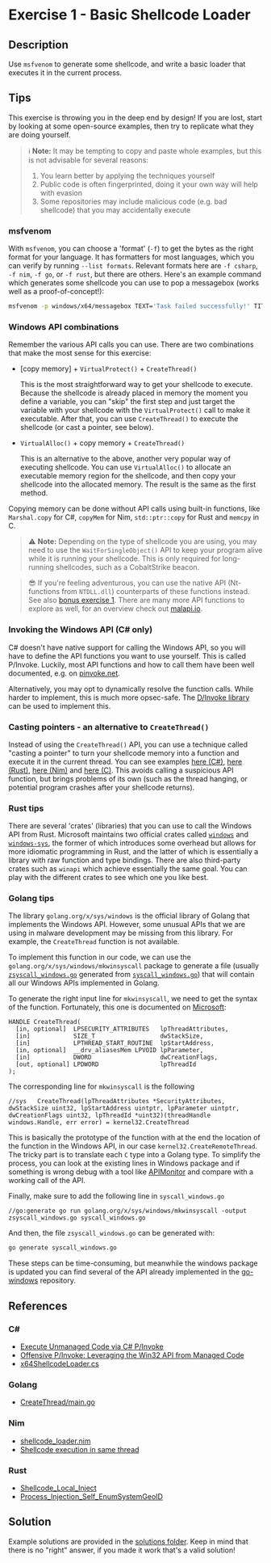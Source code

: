 # Exercise 1 - Basic Shellcode Loader

## Description
Use `msfvenom` to generate some shellcode, and write a basic loader that executes it in the current process.

## Tips

This exercise is throwing you in the deep end by design! If you are lost, start by looking at some open-source examples, then try to replicate what they are doing yourself.

> ℹ **Note:** It may be tempting to copy and paste whole examples, but this is not advisable for several reasons:
>
> 1. You learn better by applying the techniques yourself
> 2. Public code is often fingerprinted, doing it your own way will help with evasion
> 3. Some repositories may include malicious code (e.g. bad shellcode) that you may accidentally execute

### msfvenom

With `msfvenom`, you can choose a 'format' (`-f`) to get the bytes as the right format for your language. It has formatters for most languages, which you can verify by running `--list formats`. Relevant formats here are `-f csharp`, `-f nim`, `-f go`, or `-f rust`, but there are others. Here's an example command which generates some shellcode you can use to pop a messagebox (works well as a proof-of-concept!):

```bash
msfvenom -p windows/x64/messagebox TEXT='Task failed successfully!' TITLE='Error!' -f nim
```

### Windows API combinations

Remember the various API calls you can use. There are two combinations that make the most sense for this exercise:

- [copy memory] + `VirtualProtect()` + `CreateThread()`
 
    This is the most straightforward way to get your shellcode to execute. Because the shellcode is already placed in memory the moment you define a variable, you can "skip" the first step and just target the variable with your shellcode with the `VirtualProtect()` call to make it executable. After that, you can use `CreateThread()` to execute the shellcode (or cast a pointer, see below).

- `VirtualAlloc()` + copy memory + `CreateThread()`
 
    This is an alternative to the above, another very popular way of executing shellcode. You can use `VirtualAlloc()` to allocate an executable memory region for the shellcode, and then copy your shellcode into the allocated memory. The result is the same as the first method.

Copying memory can be done without API calls using built-in functions, like `Marshal.copy` for C#, `copyMem` for Nim, `std::ptr::copy` for Rust and `memcpy` in C.

> ⚠ **Note:** Depending on the type of shellcode you are using, you may need to use the `WaitForSingleObject()` API to keep your program alive while it is running your shellcode. This is only required for long-running shellcodes, such as a CobaltStrike beacon.

> 😎 If you're feeling adventurous, you can use the native API (Nt-functions from `NTDLL.dll`) counterparts of these functions instead. See also [bonus exercise 1](../BONUS%20Exercise%201%20-%20Basic%20Loader%20Without%20CreateThread/). There are many more API functions to explore as well, for an overview check out [malapi.io](https://malapi.io/).

### Invoking the Windows API (C# only)

C# doesn't have native support for calling the Windows API, so you will have to define the API functions you want to use yourself. This is called P/Invoke. Luckily, most API functions and how to call them have been well documented, e.g. on [pinvoke.net](https://pinvoke.net/).

Alternatively, you may opt to dynamically resolve the function calls. While harder to implement, this is much more opsec-safe. The [D/Invoke library](https://github.com/TheWover/DInvoke) can be used to implement this.

### Casting pointers - an alternative to `CreateThread()`

Instead of using the `CreateThread()` API, you can use a technique called "casting a pointer" to turn your shellcode memory into a function and execute it in the current thread. You can see examples [here (C#)](https://tbhaxor.com/execute-unmanaged-code-via-c-pinvoke/), [here (Rust)](https://stackoverflow.com/a/46134764), [here (Nim)](https://github.com/byt3bl33d3r/OffensiveNim/issues/16#issuecomment-757228116) and [here (C)](https://www.ired.team/offensive-security/code-injection-process-injection/process-injection). This avoids calling a suspicious API function, but brings problems of its own (such as the thread hanging, or potential program crashes after your shellcode returns).

### Rust tips

There are several 'crates' (libraries) that you can use to call the Windows API from Rust. Microsoft maintains two official crates called [`windows`](https://microsoft.github.io/windows-docs-rs/) and [`windows-sys`](https://docs.rs/windows-sys), the former of which introduces some overhead but allows for more idiomatic programming in Rust, and the latter of which is essentially a library with raw function and type bindings. There are also third-party crates such as `winapi` which achieve essentially the same goal. You can play with the different crates to see which one you like best.

### Golang tips

The library `golang.org/x/sys/windows` is the official library of Golang that implements the Windows API. However, some unusual APIs that we are using in malware development may be missing from this library. For example, the `CreateThread` function is not available.

To implement this function in our code, we can use the `golang.org/x/sys/windows/mkwinsyscall` package to generate a file (usually [`zsyscall_windows.go`](https://github.com/golang/sys/blob/master/windows/zsyscall_windows.go) generated from [`syscall_windows.go`](https://github.com/golang/sys/blob/c0bba94af5f85fbad9f6dc2e04ed5b8fac9696cf/windows/syscall_windows.go#L168)) that will contain all our Windows APIs implemented in Golang.

To generate the right input line for `mkwinsyscall`, we need to get the syntax of the function. Fortunately, this one is documented on [Microsoft](https://docs.microsoft.com/en-us/windows/win32/api/processthreadsapi/nf-processthreadsapi-createthread):
```
HANDLE CreateThread(
  [in, optional]  LPSECURITY_ATTRIBUTES   lpThreadAttributes,
  [in]            SIZE_T                  dwStackSize,
  [in]            LPTHREAD_START_ROUTINE  lpStartAddress,
  [in, optional]  __drv_aliasesMem LPVOID lpParameter,
  [in]            DWORD                   dwCreationFlags,
  [out, optional] LPDWORD                 lpThreadId
);
```

The corresponding line for `mkwinsyscall` is the following

```golang
//sys   CreateThread(lpThreadAttributes *SecurityAttributes, dwStackSize uint32, lpStartAddress uintptr, lpParameter uintptr, dwCreationFlags uint32, lpThreadId *uint32)(threadHandle windows.Handle, err error) = kernel32.CreateThread
```

This is basically the prototype of the function with at the end the location of the function in the Windows API, in our case `kernel32.CreateRemoteThread`.
The tricky part is to translate each `C` type into a Golang type. To simplify the process, you can look at the existing lines in Windows package and if something is wrong debug with a tool like [APIMonitor](https://apimonitor.com/) and compare with a working call of the API.

Finally, make sure to add the following line in `syscall_windows.go`
```golang
//go:generate go run golang.org/x/sys/windows/mkwinsyscall -output zsyscall_windows.go syscall_windows.go
```

And then, the file `zsyscall_windows.go` can be generated with:
```bash
go generate syscall_windows.go
```

These steps can be time-consuming, but meanwhile the windows package is updated you can find several of the API already implemented in the [go-windows](https://github.com/nodauf/go-windows) repository.


## References

### C#

- [Execute Unmanaged Code via C# P/Invoke](https://tbhaxor.com/execute-unmanaged-code-via-c-pinvoke/)
- [Offensive P/Invoke: Leveraging the Win32 API from Managed Code](https://posts.specterops.io/offensive-p-invoke-leveraging-the-win32-api-from-managed-code-7eef4fdef16d)
- [x64ShellcodeLoader.cs](https://gist.github.com/matterpreter/03e2bd3cf8b26d57044f3b494e73bbea)

### Golang

- [CreateThread/main.go](https://github.com/Ne0nd0g/go-shellcode/blob/master/cmd/CreateThread/main.go)

### Nim

- [shellcode_loader.nim](https://github.com/sh3d0ww01f/nim_shellloader/blob/master/shellcode_loader.nim)
- [Shellcode execution in same thread](https://github.com/byt3bl33d3r/OffensiveNim/issues/16#issuecomment-757228116)

### Rust

- [Shellcode_Local_Inject](https://github.com/trickster0/OffensiveRust/blob/master/Shellcode_Local_inject/src/main.rs)
- [Process_Injection_Self_EnumSystemGeoID](https://github.com/trickster0/OffensiveRust/blob/master/Process_Injection_Self_EnumSystemGeoID/src/main.rs)


## Solution

Example solutions are provided in the [solutions folder](solutions/). Keep in mind that there is no "right" answer, if you made it work that's a valid solution! 